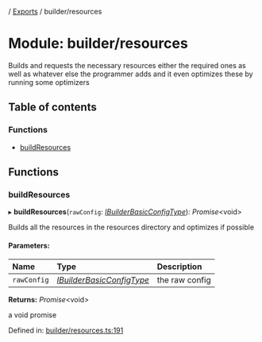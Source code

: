 [](../README.md) / [Exports](../modules.md) / builder/resources

# Module: builder/resources

Builds and requests the necessary resources either the required
ones as well as whatever else the programmer adds and it even optimizes
these by running some optimizers

## Table of contents

### Functions

- [buildResources](builder_resources.md#buildresources)

## Functions

### buildResources

▸ **buildResources**(`rawConfig`: [*IBuilderBasicConfigType*](../interfaces/builder_config.ibuilderbasicconfigtype.md)): *Promise*<void\>

Builds all the resources in the resources directory and optimizes if
possible

#### Parameters:

Name | Type | Description |
:------ | :------ | :------ |
`rawConfig` | [*IBuilderBasicConfigType*](../interfaces/builder_config.ibuilderbasicconfigtype.md) | the raw config   |

**Returns:** *Promise*<void\>

a void promise

Defined in: [builder/resources.ts:191](https://github.com/onzag/itemize/blob/11a98dec/builder/resources.ts#L191)
